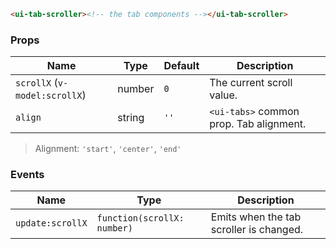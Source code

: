 ```html
<ui-tab-scroller><!-- the tab components --></ui-tab-scroller>
```

### Props

| Name                          | Type   | Default | Description                             |
| ----------------------------- | ------ | ------- | --------------------------------------- |
| `scrollX` (`v-model:scrollX`) | number | `0`     | The current scroll value.               |
| `align`                       | string | `''`    | `<ui-tabs>` common prop. Tab alignment. |

> Alignment: `'start'`, `'center'`, `'end'`

### Events

| Name             | Type                        | Description                             |
| ---------------- | --------------------------- | --------------------------------------- |
| `update:scrollX` | `function(scrollX: number)` | Emits when the tab scroller is changed. |
